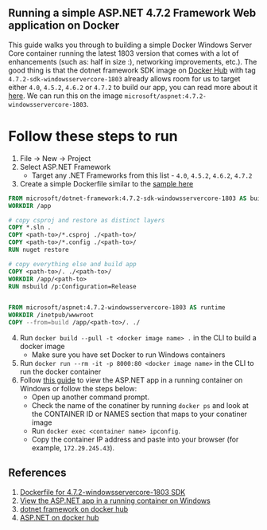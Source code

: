 ## Running a simple ASP.NET 4.7.2 Framework Web application on Docker

This guide walks you through to building a simple Docker Windows Server Core container running the latest 1803 version that comes with a lot of enhancements (such as: half in size :), networking improvements, etc.). The good thing is that the dotnet framework SDK image on [Docker Hub](https://hub.docker.com/r/microsoft/dotnet-framework) with tag `4.7.2-sdk-windowsservercore-1803` already allows room for us to target either `4.0`, `4.5.2`, `4.6.2` or `4.7.2` to build our app, you can read more about it [here](https://github.com/Microsoft/dotnet-framework-docker/blob/master/4.7.2-windowsservercore-1803/sdk/Dockerfile#L48). We can run this on the image `microsoft/aspnet:4.7.2-windowsservercore-1803`. 

# Follow these steps to run

1. File -> New -> Project
1. Select ASP.NET Framework
    * Target any .NET Frameworks from this list - `4.0`, `4.5.2`, `4.6.2`, `4.7.2`
1. Create a simple Dockerfile similar to the [sample here](./WebApp/Dockerfile)
````dockerfile
FROM microsoft/dotnet-framework:4.7.2-sdk-windowsservercore-1803 AS build
WORKDIR /app

# copy csproj and restore as distinct layers
COPY *.sln .
COPY <path-to>/*.csproj ./<path-to>/
COPY <path-to>/*.config ./<path-to>/
RUN nuget restore

# copy everything else and build app
COPY <path-to>/. ./<path-to>/
WORKDIR /app/<path-to>
RUN msbuild /p:Configuration=Release


FROM microsoft/aspnet:4.7.2-windowsservercore-1803 AS runtime
WORKDIR /inetpub/wwwroot
COPY --from=build /app/<path-to>/. ./
````
4. Run `docker build --pull -t <docker image name> .` in the CLI to build a docker image
    - Make sure you have set Docker to run Windows containers 
1. Run `docker run --rm -it -p 8000:80 <docker image name>` in the CLI to run the docker container
1. Follow [this guide](https://github.com/microsoft/dotnet-framework-docker/blob/master/samples/aspnetapp/README.md#view-the-aspnet-app-in-a-running-container-on-windows) to view the ASP.NET app in a running container on Windows or follow the steps below:
    * Open up another command prompt.
    * Check the name of the conatiner by running `docker ps` and look at the CONTAINER ID or NAMES section that maps to your conatiner image 
    * Run `docker exec <container name> ipconfig`.
    * Copy the container IP address and paste into your browser (for example, `172.29.245.43`).


## References
1. [Dockerfile for 4.7.2-windowsservercore-1803 SDK ](https://github.com/Microsoft/dotnet-framework-docker/blob/master/4.7.2-windowsservercore-1803/sdk/Dockerfile#L48)
1. [View the ASP.NET app in a running container on Windows](https://github.com/microsoft/dotnet-framework-docker/blob/master/samples/aspnetapp/README.md#view-the-aspnet-app-in-a-running-container-on-windows)
1. [dotnet framework on docker hub](https://hub.docker.com/r/microsoft/dotnet-framework)
1. [ASP.NET on docker hub](https://hub.docker.com/r/microsoft/aspnet)